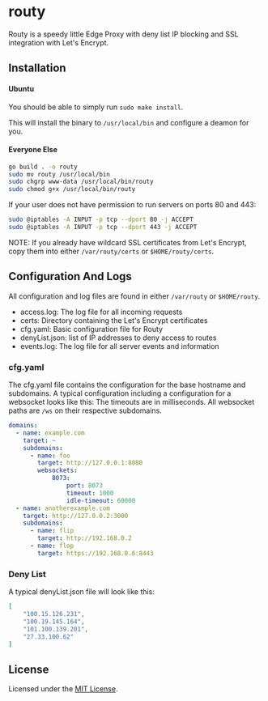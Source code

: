 # routy
Routy is a speedy little Edge Proxy with deny list IP blocking and SSL integration with Let's Encrypt.

## Installation
#### Ubuntu
You should be able to simply run `sudo make install`.

This will install the binary to `/usr/local/bin` and configure a deamon for you.

#### Everyone Else
```bash
go build . -o routy
sudo mv routy /usr/local/bin
sudo chgrp www-data /usr/local/bin/routy
sudo chmod g+x /usr/local/bin/routy
```
If your user does not have permission to run servers on ports 80 and 443:
```bash
sudo @iptables -A INPUT -p tcp --dport 80 -j ACCEPT
sudo @iptables -A INPUT -p tcp --dport 443 -j ACCEPT
```
NOTE: If you already have wildcard SSL certificates from Let's Encrypt, copy them into either `/var/routy/certs` or `$HOME/routy/certs`.

## Configuration And Logs
All configuration and log files are found in either `/var/routy` or `$HOME/routy`.
* access.log:           The log file for all incoming requests
* certs:                Directory containing the Let's Encrypt certificates
* cfg.yaml:             Basic configuration file for Routy
* denyList.json:        list of IP addresses to deny access to routes
* events.log:           The log file for all server events and information

### cfg.yaml
The cfg.yaml file contains the configuration for the base hostname and subdomains. A typical configuration including a configuration for a websocket looks like this:
The timeouts are in milliseconds. All websocket paths are `/ws` on their respective subdomains.
```yaml
domains:
  - name: example.com
    target: ~
    subdomains:
      - name: foo
        target: http://127.0.0.1:8080
        websockets:
            8073:
                port: 8073
                timeout: 1000
                idle-timeout: 60000
  - name: anotherexample.com
    target: http://127.0.0.2:3000
    subdomains:
      - name: flip
        target: http://192.168.0.2
      - name: flop
        target: https://192.168.0.6:8443
```

### Deny List
A typical denyList.json file will look like this:
```json
[
    "100.15.126.231",
    "100.19.145.164",
    "101.100.139.201",
    "27.33.100.62"
]
```

## License
Licensed under the [MIT License](http://github.com/oorrwullie/routy/blob/master/LICENSE).
